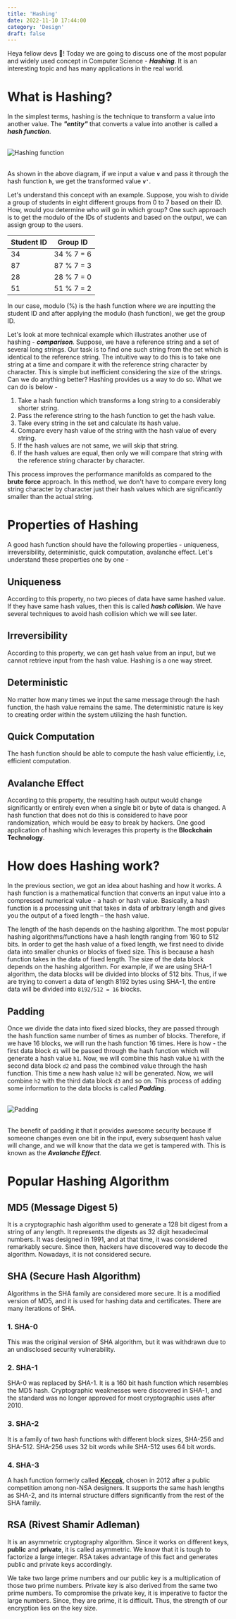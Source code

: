 ```yaml
---
title: 'Hashing'
date: 2022-11-10 17:44:00
category: 'Design'
draft: false
---
```


Heya fellow devs :wave:! Today we are going to discuss one of the most popular and widely used concept in Computer Science - ***Hashing***. It is an interesting topic and has many applications in the real world.

# What is Hashing?
In the simplest terms, hashing is the technique to transform a value into another value. The ***"entity"*** that converts a value into another is called a ***hash function***.

<br/>
<img src='../media/hashing-1.svg' alt='Hashing function' style="display: block; margin-left: auto; margin-right: auto;">
<br/>

As shown in the above diagram, if we input a value **`v`** and pass it through the hash function **`h`**, we get the transformed value **`v'`**.

Let's understand this concept with an example. Suppose, you wish to divide a group of students in eight different groups from 0 to 7 based on their ID. How, would you determine who will go in which group? One such approach is to get the modulo of the IDs of students and based on the output, we can assign group to the users.

| Student ID | Group ID   |
|------------|------------|
| 34         | 34 % 7 = 6 |
| 87         | 87 % 7 = 3 |
| 28         | 28 % 7 = 0 |
| 51         | 51 % 7 = 2 |

In our case, modulo (%) is the hash function where we are inputting the student ID and after applying the modulo (hash function), we get the group ID.

Let's look at more technical example which illustrates another use of hashing - ***comparison***. Suppose, we have a reference string and a set of several long strings. Our task is to find one such string from the set which is identical to the reference string. The intuitive way to do this is to take one string at a time and compare it with the reference string character by character. This is simple but inefficient considering the size of the strings. Can we do anything better? Hashing provides us a way to do so. What we can do is below - 

1. Take a hash function which transforms a long string to a considerably shorter string.
2. Pass the reference string to the hash function to get the hash value.
3. Take every string in the set and calculate its hash value.
4. Compare every hash value of the string with the hash value of every string.
5. If the hash values are not same, we will skip that string.
6. If the hash values are equal, then only we will compare that string with the reference string character by character.

This process improves the performance manifolds as compared to the **brute force** approach. In this method, we don't have to compare every long string character by character just their hash values which are significantly smaller than the actual string.

# Properties of Hashing
A good hash function should have the following properties - uniqueness, irreversibility, deterministic, quick computation, avalanche effect. Let's understand these properties one by one -

## Uniqueness
According to this property, no two pieces of data have same hashed value. If they have same hash values, then this is called ***hash collision***. We have several techniques to avoid hash collision which we will see later.

## Irreversibility
According to this property, we can get hash value from an input, but we cannot retrieve input from the hash value. Hashing is a one way street.

## Deterministic
No matter how many times we input the same message through the hash function, the hash value remains the same. The deterministic nature is key to creating order within the system utilizing the hash function.

## Quick Computation
The hash function should be able to compute the hash value efficiently, i.e, efficient computation.

## Avalanche Effect
According to this property, the resulting hash output would change significantly or entirely even when a single bit or byte of data is changed. A hash function that does not do this is considered to have poor randomization, which would be easy to break by hackers. One good application of hashing which leverages this property is the **Blockchain Technology**.

# How does Hashing work?
In the previous section, we got an idea about hashing and how it works. A hash function is a mathematical function that converts an input value into a compressed numerical value - a hash or hash value. Basically, a hash function is a processing unit that takes in data of arbitrary length and gives you the output of a fixed length – the hash value.

The length of the hash depends on the hashing algorithm. The most popular hashing algorithms/functions have a hash length ranging from 160 to 512 bits. In order to get the hash value of a fixed length, we first need to divide data into smaller chunks or blocks of fixed size. This is because a hash function takes in the data of fixed length. The size of the data block depends on the hashing algorithm. For example, if we are using SHA-1 algorithm, the data blocks will be divided into blocks of 512 bits. Thus, if we are trying to convert a data of length 8192 bytes using SHA-1, the entire data will be divided into `8192/512 = 16` blocks.

## Padding
Once we divide the data into fixed sized blocks, they are passed through the hash function same number of times as number of blocks. Therefore, if we have 16 blocks, we will run the hash function 16 times. Here is how - the first data block `d1` will be passed through the hash function which will generate a hash value `h1`. Now, we will combine this hash value `h1` with the second data block `d2` and pass the combined value through the hash function. This time a new hash value `h2` will be generated. Now, we will combine `h2` with the third data block `d3` and so on. This process of adding some information to the data blocks is called ***Padding***.

<br/>
<img src='../media/hashing-2.svg' alt='Padding' style="display: block; margin-left: auto; margin-right: auto;">
<br/>

The benefit of padding it that it provides awesome security because if someone changes even one bit in the input, every subsequent hash value will change, and we will know that the data we get is tampered with. This is known as the ***Avalanche Effect***.

# Popular Hashing Algorithm

## MD5 (Message Digest 5)
It is a cryptographic hash algorithm used to generate a 128 bit digest from a string of any length. It represents the digests as 32 digit hexadecimal numbers. It was designed in 1991, and at that time, it was considered remarkably secure. Since then, hackers have discovered way to decode the algorithm. Nowadays, it is not considered secure.

## SHA (Secure Hash Algorithm)
Algorithms in the SHA family are considered more secure. It is a modified version of MD5, and it is used for hashing data and certificates. There are many iterations of SHA.

### 1. SHA-0
This was the original version of SHA algorithm, but it was withdrawn due to an undisclosed security vulnerability.

### 2. SHA-1
SHA-0 was replaced by SHA-1. It is a 160 bit hash function which resembles the MD5 hash. Cryptographic weaknesses were discovered in SHA-1, and the standard was no longer approved for most cryptographic uses after 2010.

### 3. SHA-2
It is a family of two hash functions with different block sizes, SHA-256 and SHA-512. SHA-256 uses 32 bit words while SHA-512 uses 64 bit words. 

### 4. SHA-3
A hash function formerly called ***[Keccak](https://en.wikipedia.org/wiki/SHA-3)***, chosen in 2012 after a public competition among non-NSA designers. It supports the same hash lengths as SHA-2, and its internal structure differs significantly from the rest of the SHA family.

## RSA (Rivest Shamir Adleman)
It is an asymmetric cryptography algorithm. Since it works on different keys, **public** and **private**, it is called asymmetric. We know that it is tough to factorize a large integer. RSA takes advantage of this fact and generates public and private keys accordingly.

We take two large prime numbers and our public key is a multiplication of those two prime numbers. Private key is also derived from the same two prime numbers. To compromise the private key, it is imperative to factor the large numbers. Since, they are prime, it is difficult. Thus, the strength of our encryption lies on the key size.
